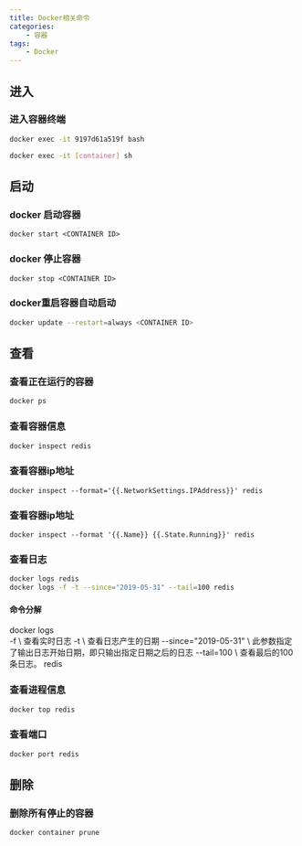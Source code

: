 ```yaml
---
title: Docker相关命令
categories: 
    - 容器
tags: 
    - Docker
---
```


## 进入

### 进入容器终端
``` bash
docker exec -it 9197d61a519f bash

docker exec -it [container] sh
```

## 启动

### docker 启动容器
```
docker start <CONTAINER ID>
```
### docker 停止容器
```
docker stop <CONTAINER ID>
```

### docker重启容器自动启动
```bash
docker update --restart=always <CONTAINER ID>
```


## 查看

### 查看正在运行的容器
``` bash
docker ps
```
### 查看容器信息
```bash
docker inspect redis 
```
### 查看容器ip地址
```
docker inspect --format='{{.NetworkSettings.IPAddress}}' redis
```
### 查看容器ip地址
```
docker inspect --format '{{.Name}} {{.State.Running}}' redis
```
### 查看日志
```bash
docker logs redis
docker logs -f -t --since="2019-05-31" --tail=100 redis
```
#### 命令分解
docker logs \
-f \ 查看实时日志
-t \ 查看日志产生的日期
--since="2019-05-31" \ 此参数指定了输出日志开始日期，即只输出指定日期之后的日志
--tail=100 \ 查看最后的100条日志。
redis

### 查看进程信息
```bash
docker top redis
```
### 查看端口
```bash
docker port redis
```


## 删除

### 删除所有停止的容器
``` bash
docker container prune
```



